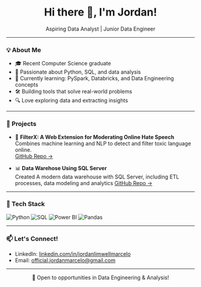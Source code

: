 <h1 align="center">Hi there 👋, I'm Jordan!</h1>

<p align="center">
  Aspiring Data Analyst | Junior Data Engineer
</p>

---

### 💡 About Me

- 🎓 Recent Computer Science graduate  
- 🐍 Passionate about Python, SQL, and data analysis  
- 🧠 Currently learning: PySpark, Databricks, and Data Engineering concepts  
- 🛠️ Building tools that solve real-world problems  
- 🔍 Love exploring data and extracting insights  

---

### 🧪 Projects

- 🔎 **FilterX: A Web Extension for Moderating Online Hate Speech**  
  Combines machine learning and NLP to detect and filter toxic language online.  
  [GitHub Repo →]([https://github.com/your-username/filterx](https://github.com/jordan-limwell/filterX))

- 📊 **Data Warehose Using SQL Server**  
  Created A modern data warehouse with SQL Server, including ETL processes, data modeling and analytics
  [GitHub Repo →](https://github.com/jordan-limwell/data-warehouse-sql-server)

---

### 🧰 Tech Stack

![Python](https://img.shields.io/badge/Python-3776AB?style=flat&logo=python&logoColor=white)
![SQL](https://img.shields.io/badge/SQL-4479A1?style=flat&logo=postgresql&logoColor=white)
![Power BI](https://img.shields.io/badge/Power%20BI-F2C811?style=flat&logo=powerbi&logoColor=black)
![Pandas](https://img.shields.io/badge/Pandas-150458?style=flat&logo=pandas&logoColor=white)

---

### 📫 Let's Connect!

- LinkedIn: [linkedin.com/in/jordanlimwellmarcelo](https://www.linkedin.com/in/jordanlimwellmarcelo/)  
- Email: official.jordanmarcelo@gmail.com 
---

<p align="center">
  🚀 Open to opportunities in Data Engineering & Analysis!
</p>
